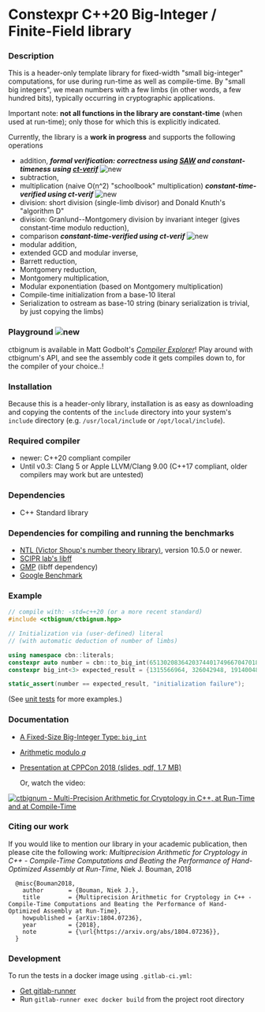 # Constexpr C++20 Big-Integer / Finite-Field library

### Description
This is a header-only template library for fixed-width "small big-integer" computations, for use during run-time as well as compile-time. By "small big integers", we mean numbers with a few limbs (in other words, a few hundred bits), typically
occurring in cryptographic applications.

Important note: __not all functions in the library are constant-time__ (when used at run-time); only those for which this is explicitly indicated.

Currently, the library is a __work in progress__ and supports the following operations
- addition, __*formal verification: correctness using [SAW](https://saw.galois.com/) and constant-timeness using [ct-verif](https://www.usenix.org/system/files/conference/usenixsecurity16/sec16_paper_almeida.pdf)*__ ![new][newpic] 
- subtraction, 
- multiplication (naive O(n^2) "schoolbook" multiplication) __*constant-time-verified using ct-verif*__ ![new][newpic]
- division: short division (single-limb divisor) and Donald Knuth's "algorithm D"
- division: Granlund--Montgomery division by invariant integer (gives constant-time modulo reduction),
- comparison __*constant-time-verified using ct-verif*__ ![new][newpic]
- modular addition,
- extended GCD and modular inverse,
- Barrett reduction, 
- Montgomery reduction,
- Montgomery multiplication,
- Modular exponentiation (based on Montgomery multiplication)
- Compile-time initialization from a base-10 literal
- Serialization to ostream as base-10 string (binary serialization is trivial, by just copying the limbs)

[newpic]: https://github.com/niekbouman/ctbignum/raw/master/doc/new.png

### Playground ![new][newpic]
ctbignum is available in Matt Godbolt's [*Compiler Explorer*](https://godbolt.org/z/_Cslx0)! Play around with ctbignum's API,  and see the assembly code it gets compiles down to, for the compiler of your choice..!

### Installation
Because this is a header-only library, installation is as easy as downloading and copying the contents of the `include` directory into your system's `include` directory (e.g. `/usr/local/include` or `/opt/local/include`).

### Required compiler
- newer: C++20 compliant compiler
- Until v0.3: Clang 5 or Apple LLVM/Clang 9.00 (C++17 compliant, older compilers may work but are untested)

### Dependencies
- C++ Standard library

### Dependencies for compiling and running the benchmarks
- [NTL (Victor Shoup's number theory library)](http://www.shoup.net/ntl/), version 10.5.0 or newer.
- [SCIPR lab's libff](https://github.com/scipr-lab/libff)
- [GMP](https://gmplib.org/) (libff dependency)
- [Google Benchmark](https://github.com/google/benchmark)

### Example
```cpp
// compile with: -std=c++20 (or a more recent standard)
#include <ctbignum/ctbignum.hpp>

// Initialization via (user-defined) literal 
// (with automatic deduction of number of limbs)

using namespace cbn::literals;
constexpr auto number = cbn::to_big_int(6513020836420374401749667047018991798096360820_Z);
constexpr big_int<3> expected_result = {1315566964, 326042948, 19140048};

static_assert(number == expected_result, "initialization failure");
```

(See [unit tests](test/src/unit-tests.cpp) for more examples.)

### Documentation
- [A Fixed-Size Big-Integer Type: `big_int`](doc/bigint.md)
- [Arithmetic modulo *q*](doc/finitefield.md)
- [Presentation at CPPCon 2018 (slides, pdf, 1.7 MB)](https://github.com/CppCon/CppCon2018/raw/master/Presentations/multiprecision_arithmetic_for_cryptology_in_cpp/multiprecision_arithmetic_for_cryptology_in_cpp__niek_j_bouman__cppcon_2018.pdf)

  Or, watch the video:
  
[![ctbignum - Multi-Precision Arithmetic for Cryptology in C++, at Run-Time and at Compile-Time](https://github.com/niekbouman/ctbignum/raw/master/doc/youtube.png)](https://www.youtube.com/watch?v=G33yF26UGMo&t=1s)


### Citing our work
If you would like to mention our library in your academic publication, then please cite the following work:
*Multiprecision Arithmetic for Cryptology in C++ - Compile-Time Computations and Beating the Performance of Hand-Optimized Assembly at Run-Time*, Niek J. Bouman, 2018
```
  @misc{Bouman2018,
    author       = {Bouman, Niek J.},
    title        = {Multiprecision Arithmetic for Cryptology in C++ - Compile-Time Computations and Beating the Performance of Hand-Optimized Assembly at Run-Time},
    howpublished = {arXiv:1804.07236}, 
    year         = {2018},
    note         = {\url{https://arxiv.org/abs/1804.07236}},
  }
```

### Development
To run the tests in a docker image using `.gitlab-ci.yml`:
- [Get gitlab-runner](https://docs.gitlab.com/runner/install/index.html)
- Run `gitlab-runner exec docker build` from the project root directory

